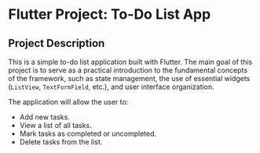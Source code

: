# Flutter Project: To-Do List App

## Project Description

This is a simple to-do list application built with Flutter. The main goal of this project is to serve as a practical introduction to the fundamental concepts of the framework, such as state management, the use of essential widgets (`ListView`, `TextFormField`, etc.), and user interface organization.

The application will allow the user to:
- Add new tasks.
- View a list of all tasks.
- Mark tasks as completed or uncompleted.
- Delete tasks from the list.
